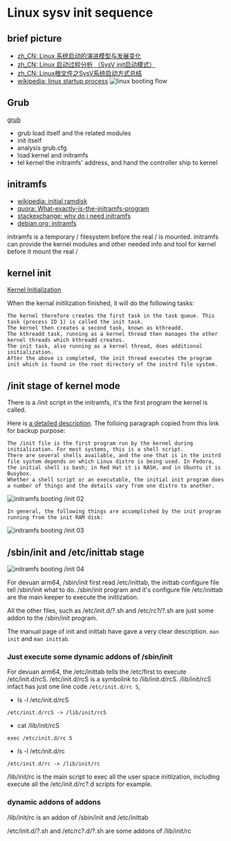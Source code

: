 # Linux sysv init sequence


## brief picture

 - [zh_CN: Linux 系统启动的演进模型与发展变化](https://www.codenong.com/cs106070891/)
 - [zh_CN: Linux 启动过程分析 （SysV init启动模式）](https://blog.csdn.net/yellowblue2/article/details/78745172) 
 - [zh_CN: Linux根文件之SysV系统启动方式总结](https://blog.csdn.net/wade_510/article/details/71946271)
 - [wikipedia: linux startup process](https://en.wikipedia.org/wiki/Linux_startup_process) 
![linux booting flow](https://github.com/marcusyh/system/blob/master/raspiberry/images/boot_process_01.png) 


## Grub

[grub](http://glennastory.net/boot/grub2.html)
 - grub load itself and the related modules
 - init itself
 - analysis grub.cfg
 - load kernel and initramfs
 - tel kernel the initramfs' address, and hand the controller ship to  kernel


## initramfs

 - [wikipedia: initial ramdisk](https://en.wikipedia.org/wiki/Initial_ramdisk) 
 - [quora: What-exactly-is-the-initramfs-program](https://www.quora.com/What-exactly-is-the-initramfs-program-in-Linux-Is-it-a-script-binary-or-what) 
 - [stackexchange: why do i need initramfs](https://unix.stackexchange.com/questions/122100/why-do-i-need-initramfs) 
 - [debian.org: initramfs](https://wiki.debian.org/initramfs)

initramfs is a temporary / filesystem before the real / is mounted. initramfs can provide the kernel modules and other needed info and tool for kernel before it mount the real /


## kernel init

[Kernel Initialization](http://glennastory.net/boot/linux.html)

When the kernal initilization finished, it will do the following tasks:
```
The kernel therefore creates the first task in the task queue. This task (process ID 1) is called the init task. 
The kernel then creates a second task, known as kthreadd.
The kthreadd task, running as a kernel thread then manages the other kernel threads which kthreadd creates.
The init task, also running as a kernel thread, does additional initialization.
After the above is completed, the init thread executes the program init which is found in the root directory of the initrd file system. 
```

## /init stage of kernel mode

There is a /init script in the initramfs, it's the first program the kernel is called. 

Here is [a detailed description](http://glennastory.net/boot/initrd.html). The folloing paragraph copied from this link for backup purpose:

```
The /init file is the first program run by the kernel during initialization. For most systems, this is a shell script. 
There are several shells available, and the one that is in the initrd file system depends on which Linux distro is being used. In Fedora, the initial shell is bash; in Red Hat it is NASH, and in Ubuntu it is Busybox. 
Whether a shell script or an executable, the initial init program does a number of things and the details vary from one distro to another. 
```
![initramfs booting /init 02](https://github.com/marcusyh/system/blob/master/raspiberry/images/boot_process_04.png)

```
In general, the following things are accomplished by the init program running from the init RAM disk: 
```
![initramfs booting /init 03](https://github.com/marcusyh/system/blob/master/raspiberry/images/boot_process_03.png)



## /sbin/init and /etc/inittab stage

![initramfs booting /init 04](https://github.com/marcusyh/system/blob/master/raspiberry/images/boot_process_05.png)

For devuan arm64, /sbin/init first read /etc/inittab, the inittab configure file tell /sbin/init what to do. /sbin/init program and it's configure file /etc/inittab are the main keeper to execute the initlization. 

All the other files, such as /etc/init.d/?.sh and /etc/rc?/?.sh are just some addon to the /sbin/init program.

The manual page of init and inittab have gave a very clear description. `man init` and `man inittab`.



### Just execute some dynamic addons of /sbin/init

For devuan arm64, the /etc/inittab tells the /etc/first to execute /etc/init.d/rcS. /etc/init.d/rcS is a symbolink to /lib/init.d/rcS. /lib/init/rcS infact has just one line code `/etc/init.d/rc S`, 

 - ls -l /etc/init.d/rcS
```
/etc/init.d/rcS -> /lib/init/rcS
```
 - cat /lib/init/rcS
```
exec /etc/init.d/rc S
```
 - ls -l /etc/init.d/rc
```
/etc/init.d/rc -> /lib/init/rc
```

/lib/init/rc is the main script to exec all the user space initlization, including execute all the /etc/init.d/rc?.d scripts for example.



### dynamic addons of addons

/lib/init/rc is an addon of /sbin/init and /etc/inittab

/etc/init.d/?.sh and /etc/rc?.d/?.sh are some addons of /lib/init/rc
